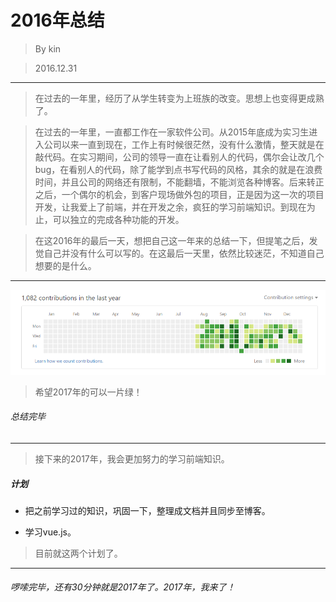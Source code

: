 # 2016年总结

> By kin

> 2016.12.31

---
> 在过去的一年里，经历了从学生转变为上班族的改变。思想上也变得更成熟了。


> 在过去的一年里，一直都工作在一家软件公司。从2015年底成为实习生进入公司以来一直到现在，工作上有时候很茫然，没有什么激情，整天就是在敲代码。在实习期间，公司的领导一直在让看别人的代码，偶尔会让改几个bug，在看别人的代码，除了能学到点书写代码的风格，其余的就是在浪费时间，并且公司的网络还有限制，不能翻墙，不能浏览各种博客。后来转正之后，一个偶尔的机会，到客户现场做外包的项目，正是因为这一次的项目开发，让我爱上了前端，并在开发之余，疯狂的学习前端知识。到现在为止，可以独立的完成各种功能的开发。

> 在这2016年的最后一天，想把自己这一年来的总结一下，但提笔之后，发觉自己并没有什么可以写的。在这最后一天里，依然比较迷茫，不知道自己想要的是什么。

---
![2016](../study/img/2016.png)
> 希望2017年的可以一片绿！

###### 总结完毕

---

> 接下来的2017年，我会更加努力的学习前端知识。

##### 计划

* 把之前学习过的知识，巩固一下，整理成文档并且同步至博客。

* 学习vue.js。

> 目前就这两个计划了。

---
###### 啰嗦完毕，还有30分钟就是2017年了。2017年，我来了！

